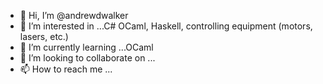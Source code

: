 - 👋 Hi, I’m @andrewdwalker
- 👀 I’m interested in ...C# OCaml, Haskell, controlling equipment (motors, lasers, etc.)
- 🌱 I’m currently learning ...OCaml
- 💞️ I’m looking to collaborate on ...
- 📫 How to reach me ...

<!---
andrewdwalker/andrewdwalker is a ✨ special ✨ repository because its `README.md` (this file) appears on your GitHub profile.
You can click the Preview link to take a look at your changes.
--->
